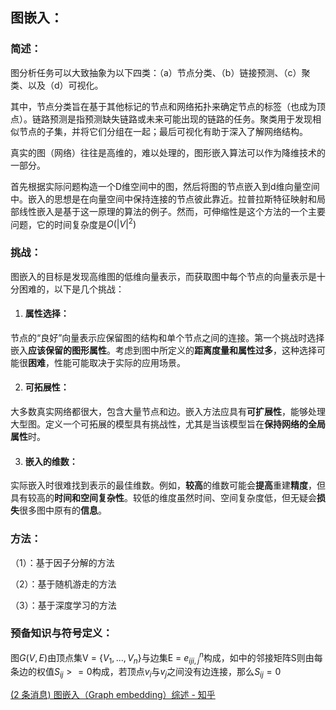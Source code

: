 ## 图嵌入：

### 简述：

图分析任务可以大致抽象为以下四类：（a）节点分类、（b）链接预测、（c）聚类、以及（d）可视化。

其中，节点分类旨在基于其他标记的节点和网络拓扑来确定节点的标签（也成为顶点）。链路预测是指预测缺失链路或未来可能出现的链路的任务。聚类用于发现相似节点的子集，并将它们分组在一起；最后可视化有助于深入了解网络结构。

真实的图（网络）往往是高维的，难以处理的，图形嵌入算法可以作为降维技术的一部分。

首先根据实际问题构造一个D维空间中的图，然后将图的节点嵌入到d维向量空间中。嵌入的思想是在向量空间中保持连接的节点彼此靠近。拉普拉斯特征映射和局部线性嵌入是基于这一原理的算法的例子。然而，可伸缩性是这个方法的一个主要问题，它的时间复杂度是$O(|V|^2)$

### 挑战：

图嵌入的目标是发现高维图的低维向量表示，而获取图中每个节点的向量表示是十分困难的，以下是几个挑战：

1. #### 属性选择：

节点的“良好”向量表示应保留图的结构和单个节点之间的连接。第一个挑战时选择嵌入**应该保留的图形属性**。考虑到图中所定义的**距离度量和属性过多**，这种选择可能很**困难**，性能可能取决于实际的应用场景。

2. #### 可拓展性：

大多数真实网络都很大，包含大量节点和边。嵌入方法应具有**可扩展性**，能够处理大型图。定义一个可拓展的模型具有挑战性，尤其是当该模型旨在**保持网络的全局属性**时。

3. #### 嵌入的维数：

实际嵌入时很难找到表示的最佳维数。例如，**较高**的维数可能会**提高**重建**精度**，但具有较高的**时间和空间复杂性**。较低的维度虽然时间、空间复杂度低，但无疑会**损失**很多图中原有的**信息**。

### 方法：

（1）：基于因子分解的方法

（2）：基于随机游走的方法

（3）：基于深度学习的方法

### 预备知识与符号定义：

图$G(V,E)$由顶点集V = {$V_1,...,V_n$}与边集E = ${e_{ij}}_{i,j}^n$构成，如中的邻接矩阵S则由每条边的权值$S_{ij} >= 0$构成，若顶点$v_i$与$v_j$之间没有边连接，那么$S_{ij} = 0$

[(2 条消息) 图嵌入（Graph embedding）综述 - 知乎](https://zhuanlan.zhihu.com/p/62629465)